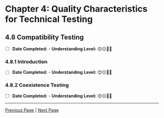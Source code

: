 # Chapter 4: Quality Characteristics for Technical Testing

## 4.8 Compatibility Testing

- [ ] **Date Completed:** - **Understanding Level:** 😊😐🤢🤮

### 4.8.1 Introduction

- [ ] **Date Completed:** - **Understanding Level:** 😊😐🤢🤮

### 4.8.2 Coexistence Testing

- [ ] **Date Completed:** - **Understanding Level:** 😊😐🤢🤮

---

[Previous Page](4.7-portability-testing.md) | [Next Page](4.9-operational-profiles.md)
